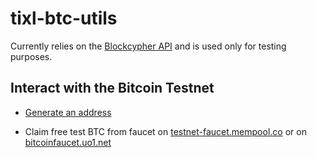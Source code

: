# tixl-btc-utils

Currently relies on the [Blockcypher API](https://www.blockcypher.com/dev/bitcoin/) and is used only for testing purposes. 

## Interact with the Bitcoin Testnet

- [Generate an address](https://bitcoinpaperwallet.com/bitcoinpaperwallet/generate-wallet.html?design=alt-testnet)

- Claim free test BTC from faucet on [testnet-faucet.mempool.co](https://testnet-faucet.mempool.co/) or on [bitcoinfaucet.uo1.net](https://bitcoinfaucet.uo1.net/send.php)
    
